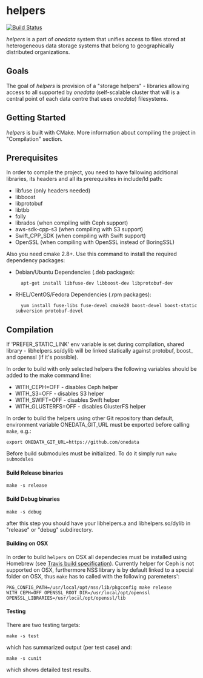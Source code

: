 helpers
=======

[![Build Status](https://api.travis-ci.org/onedata/helpers.svg?branch=develop)](https://travis-ci.org/onedata/helpers)

*helpers* is a part of *onedata* system that unifies access to files stored at heterogeneous data storage systems that belong
to geographically distributed organizations.

Goals
-----

The goal of *helpers* is provision of a "storage helpers" - libraries allowing access to all supported by *onedata*
(self-scalable cluster that will is a central point of each data centre that uses *onedata*) filesystems.

Getting Started
---------------
*helpers* is built with CMake. More information about compiling the project in "Compilation" section.

Prerequisites
-------------

In order to compile the project, you need to have fallowing additional libraries, its headers and all its prerequisites
in include/ld path:

* libfuse (only headers needed)
* libboost
* libprotobuf
* libtbb
* folly
* librados (when compiling with Ceph support)
* aws-sdk-cpp-s3 (when compiling with S3 support)
* Swift_CPP_SDK (when compiling with Swift support)
* OpenSSL (when compiling with OpenSSL instead of BoringSSL)

Also you need cmake 2.8+. Use this command to install the required dependency packages:

* Debian/Ubuntu Dependencies (.deb packages):

        apt-get install libfuse-dev libboost-dev libprotobuf-dev

* RHEL/CentOS/Fedora Dependencies (.rpm packages):

        yum install fuse-libs fuse-devel cmake28 boost-devel boost-static subversion protobuf-devel

Compilation
-----------

If 'PREFER_STATIC_LINK' env variable is set during compilation, shared library - libhelpers.so/dylib
will be linked statically against protobuf, boost_ and openssl (if it's possible).

In order to build with only selected helpers the following variables should
be added to the make command line:

* WITH_CEPH=OFF - disables Ceph helper
* WITH_S3=OFF - disables S3 helper
* WITH_SWIFT=OFF - disables Swift helper
* WITH_GLUSTERFS=OFF - disables GlusterFS helper

In order to build the helpers using other Git repository than default, environment
variable ONEDATA_GIT_URL must be exported before calling `make`, e.g.:

    export ONEDATA_GIT_URL=https://github.com/onedata

Before build submodules must be initialized. To do it simply run `make submodules`

#### Build Release binaries

    make -s release

#### Build Debug binaries

    make -s debug

after this step you should have your libhelpers.a and libhelpers.so/dylib in "release" or "debug" subdirectory.

#### Building on OSX

In order to build `helpers` on OSX all dependecies must be installed using
Homebrew (see [Travis build specification](.travis.yml)). Currently helper for
Ceph is not supported on OSX, furthermore NSS library is by default linked to a 
special folder on OSX, thus `make` has to called with the following
paremeters':

    PKG_CONFIG_PATH=/usr/local/opt/nss/lib/pkgconfig make release WITH_CEPH=OFF OPENSSL_ROOT_DIR=/usr/local/opt/openssl OPENSSL_LIBRARIES=/usr/local/opt/openssl/lib

#### Testing

There are two testing targets:

    make -s test

which has summarized output (per test case) and:

    make -s cunit

which shows detailed test results.
